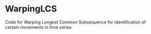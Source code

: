 # WarpingLCS
Code for Warping Longest Common Subsequence for identification of certain movements in time series
